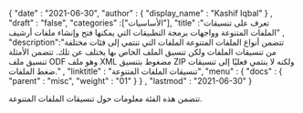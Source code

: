 {
  "date" : "2021-06-30",
  "author" : {
    "display_name" : "Kashif Iqbal"
} ,
  "draft" : "false",
  "categories" :["الأساسيات"],
  "title" :"تعرف على تنسيقات الملفات المتنوعة وواجهات برمجة التطبيقات التي يمكنها فتح وإنشاء ملفات أرشيف" ,
  "description":"تتضمن أنواع الملفات المتنوعة الملفات التي تنتمي إلى فئات مختلفة من تنسيقات الملفات ولكن تنسيق الملف الخاص بها يختلف عن تلك. تتضمن الأمثلة تنسيق ملف ODF وهو ملف XML مضغوط بتنسيق ZIP ولكنه لا ينتمي فعليًا إلى تنسيقات ضغط الملفات." ,
  "linktitle" : "تنسيقات الملفات المتنوعة",
  "menu" : {
    "docs" : {
      "parent" : "misc",
      "weight" : "01"
}
} ,
  "lastmod" : "2021-06-30"
}

تتضمن هذه الفئة معلومات حول تنسيقات الملفات المتنوعة.

